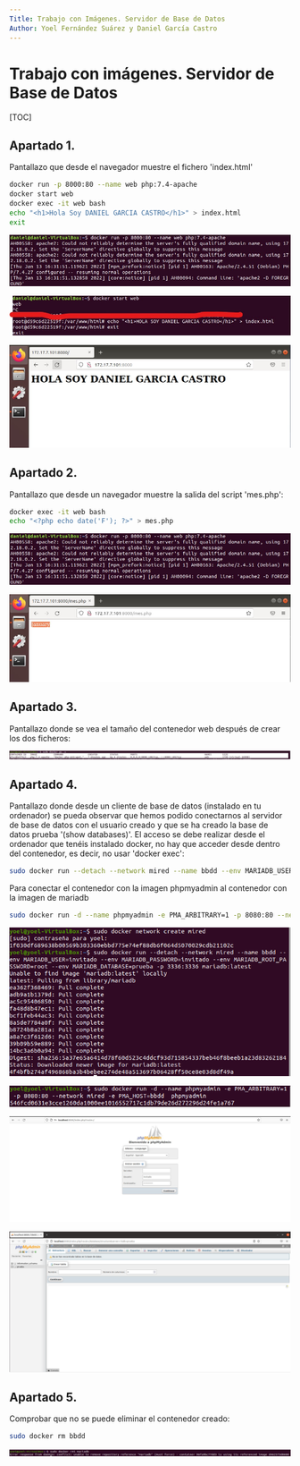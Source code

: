 ```yaml
---
Title: Trabajo con Imágenes. Servidor de Base de Datos
Author: Yoel Fernández Suárez y Daniel García Castro       
---
```


# 					Trabajo con imágenes. Servidor de Base de Datos

[TOC]

## Apartado 1.





Pantallazo que desde el navegador muestre el fichero 'index.html'



```bash
docker run -p 8000:80 --name web php:7.4-apache
docker start web
docker exec -it web bash
echo "<h1>Hola Soy DANIEL GARCIA CASTRO</h1>" > index.html
exit
```

![imagenes1.2](imagenes1.2.jpg)

![imagenes2.1](imagenes2.1.jpg)

![imagenes2.2](imagenes2.2.jpg)





## Apartado 2.

Pantallazo que desde un navegador muestre la salida del script 'mes.php':

```bash
docker exec -it web bash
echo "<?php echo date('F'); ?>" > mes.php
```



![imagenes1.3.1](imagenes1.2.jpg)

![imagenes1.3.2](imagenes1.3.2.jpg)

## Apartado 3.

Pantallazo donde se vea el tamaño del contenedor web después de crear los dos ficheros:

![imagenes](imagenes.JPG)

## Apartado 4.

Pantallazo donde desde un cliente de base de datos (instalado en tu ordenador) se pueda observar que hemos podido conectarnos al servidor de base de datos con el usuario creado y que se ha creado la base de datos prueba '(show databases)'. El acceso se debe realizar desde el ordenador que tenéis instalado docker, no hay que acceder desde dentro del contenedor, es decir, no usar 'docker exec':

```bash
sudo docker run --detach --network mired --name bbdd --env MARIADB_USER=invitado --env MARIADB_PASSWORD=invitado --env MARIADB_PASSWORD=invitado --env MARIADB_ROOT_PASSWORD=root --env MARIADB_DATABASE=prueba -p 3336:3336 mariadb:latest
```

Para conectar el contenedor con la imagen phpmyadmin al contenedor con la imagen de mariadb

```bash
sudo docker run -d --name phpmyadmin -e PMA_ARBITRARY=1 -p 8080:80 --network mired -e PMA_HOST=bbdd phpmyadmin
```

![bASEDEDATOS1](bASEDEDATOS1.jpg)

![basesdedatos2](basesdedatos2.jpg)

![basededatos5](basededatos5.JPG)

![basesdedatos3](basesdedatos3.jpg)

## Apartado 5.

Comprobar que no se puede eliminar el contenedor creado:

```bash
sudo docker rm bbdd
```

![basededatos4](basededatos6.jpg)

>>>
